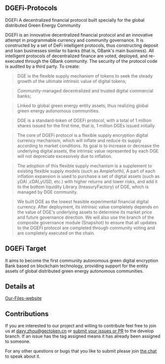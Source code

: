## DGEFi-Protocols
DGEFi 
A decentralized financial protocol built specially for the global distributed Green Energy Community

DGEFI is an innovative decentralized financial protocol and an innovative attempt in programmable currency and community governance. It is constructed by a set of DeFi intelligent protocols, thus constructing deposit and loan businesses similar to banks (that is, GBank's main business). All intelligent protocols of decentralized finance are voted, deployed, and re-executed through the GBank community. The security of the protocol code is audited by a third party. To create:

> DGE is the flexible supply mechanism of tokens to seek the steady growth of the ultimate intrinsic value of digital tokens;

> Community-managed decentralized and trusted digital commercial banks;

> Linked to global green energy entity assets, thus realizing global green energy autonomous communities.

> DGE is a standard-token of DGEFi protocol, with a total of 1 million shares issued for the first time, that is, 1 million DGEs issued initially. 

> The core of DGEFi protocol is a flexible supply encryption digital currency mechanism, which will inflate and reduce its supply according to market conditions. Its goal is to increase or decrease the underlying digital assets, the intrinsic value represented by each DGE will not depreciate excessively due to inflation.

> The adoption of this flexible supply mechanism is a supplement to existing flexible supply models (such as Ampleforth), A part of each inflation expansion is used to purchase a set of digital assets (such as yDAI ,cDAI,yUSD, etc.) with higher returns and lower risks, and add it to the bottom liquidity Library (treasuryFactory) of DGE, which is managed by DGE community.

> We built DGE as the lowest feasible experimental financial digital currency. After deployment, its intrinsic value completely depends on the value of DGE's underlying assets to determine its market price and future governance direction. We will also use the branch of the composite governance module (Snapshot) to ensure that all updates to the DGEFI protocol are completed through community voting and are completely executed on the chain.

## DGEFi Target
It aims to become the first community autonomous green digital encryption Bank based on blockchain technology, providing support for the entity assets of global distributed green energy autonomous communities.

## Details at

[Our-Files-website](https://documents.dgefi.finance)

## Contributions

If you are interested to our project and willing to contribute feel free to join us at davy.zhou@gectoken.cn or [submit your issues or PR](https://github.com/DGEFi) to the develop branch. If an issue has the tag assigned means it has already been assigned to someone.

For any other questions or bugs that you like to submit please join [the chat](https://discord.com/invite/mD7Wz3E) to speak about it.
